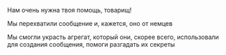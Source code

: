Нам очень нужна твоя помощь, товарищ!

Мы перехватили сообщение и, кажется, оно от немцев

Мы смогли украсть агрегат, который они, скорее всего, использовали для создания сообщения, помоги разгадать их секреты
